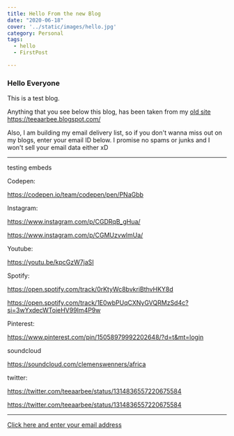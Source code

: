 ```yaml
---
title: Hello From the new Blog
date: "2020-06-18"
cover: '../static/images/hello.jpg'
category: Personal
tags:
  - hello
  - FirstPost

---
```


### Hello Everyone

This is a test blog.

Anything that you see below this blog, has been taken from my [old site](https://teeaarbee.blogspot.com/)
https://teeaarbee.blogspot.com/

Also, I am building my email delivery list, so if you don't wanna miss out on my blogs, enter your email ID below. I promise no spams or junks and I won't sell your email data either xD


--------------------

testing embeds

Codepen:



https://codepen.io/team/codepen/pen/PNaGbb



Instagram:


https://www.instagram.com/p/CGDRqB_gHua/

https://www.instagram.com/p/CGMUzvwlmUa/

Youtube:

https://youtu.be/kpcGzW7jaSI

Spotify:

https://open.spotify.com/track/0rKtyWc8bvkriBthvHKY8d

https://open.spotify.com/track/1E0wbPUqCXNyGVQRMzSd4c?si=3wYxdecWToieHV99Im4P9w


Pinterest:


https://www.pinterest.com/pin/15058979992202648/?d=t&mt=login


soundcloud

https://soundcloud.com/clemenswenners/africa


twitter:


https://twitter.com/teeaarbee/status/1314836557220675584


https://twitter.com/teeaarbee/status/1314836557220675584
 

--------------

[Click here and enter your email address](https://www.teeaarbee.com/#blog)

 
 